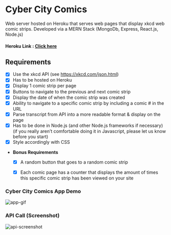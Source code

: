 # Cyber City Comics 

 Web server hosted on Heroku that serves web pages that display xkcd web comic strips. Developed via a MERN Stack (MongoDb, Express, React.js, Node.js)

 #### Heroku Link : [Click here](https://xkcdstratus360cybercitycomics.herokuapp.com/ "Cyber City Comics")

## Requirements

- [x]  Use the xkcd API (see https://xkcd.com/json.html)
- [x]  Has to be hosted on Heroku
- [x]  Display 1 comic strip per page
- [x]  Buttons to navigate to the previous and next comic strip
- [x]  Display the date of when the comic strip was created
- [x]  Ability to navigate to a specific comic strip by including a comic # in the URL
- [x]  Parse transcript from API into a more readable format & display on the page
- [x]  Has to be done in Node.js (and other Node.js frameworks if necessary) (if you really aren’t comfortable doing it in Javascript, please let us know before you start)
- [x]  Style accordingly with CSS
- __Bonus Requirements__
    - [x]  A random button that goes to a random comic strip
    - [x]   Each comic page has a counter that displays the amount of times this specific comic strip has been viewed on your site


### Cyber City Comics App Demo 

![app-gif](https://user-images.githubusercontent.com/59940873/121285079-c4b39b80-c8ab-11eb-9a8f-465bba5ead46.gif)

### API Call (Screenshot)

![api-screenshot](https://user-images.githubusercontent.com/59940873/121284488-eceeca80-c8aa-11eb-81fb-e1ac38ab7d53.JPG)

